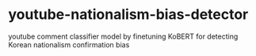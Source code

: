 # youtube-nationalism-bias-detector
youtube comment classifier model by finetuning KoBERT for detecting Korean nationalism confirmation bias
